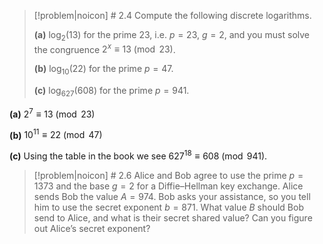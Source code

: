 > [!problem|noicon] # 2.4
> Compute the following discrete logarithms.
> 
> **(a)** $\log_2(13)$ for the prime $23$, i.e. $p=23$, $g=2$, and you must solve the congruence $2^x \equiv 13 \pmod {23}$.
> 
> **(b)** $\log_{10}(22)$ for the prime $p=47$.
> 
> **(c)** $\log_{627}(608)$ for the prime $p=941$.

**(a)** $2^7 \equiv 13 \pmod {23}$

**(b)** $10^{11} \equiv 22 \pmod {47}$

**(c)** Using the table in the book we see $627^{18} \equiv 608 \pmod {941}$.

> [!problem|noicon] # 2.6
> Alice and Bob agree to use the prime $p = 1373$ and the base $g = 2$ for a Diffie–Hellman key exchange. Alice sends Bob the value $A = 974$. Bob asks your assistance, so you tell him to use the secret exponent $b = 871$. What value $B$ should Bob send to Alice, and what is their secret shared value? Can you figure out Alice’s secret exponent?

